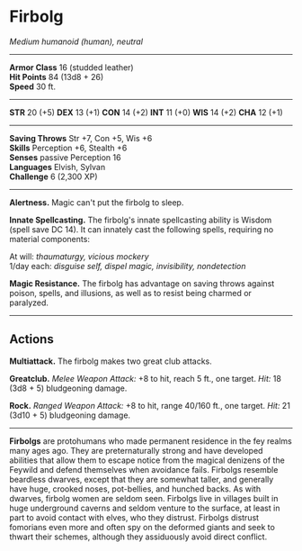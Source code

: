 # Firbolg

_Medium humanoid (human), neutral_

---

**Armor Class** 16 (studded leather)  
**Hit Points** 84 (13d8 + 26)  
**Speed** 30 ft.  

---

**STR** 20 (+5) **DEX** 13 (+1) **CON** 14 (+2) **INT** 11 (+0) **WIS** 14 (+2) **CHA** 12 (+1)

---

**Saving Throws** Str +7, Con +5, Wis +6  
**Skills** Perception +6, Stealth +6  
**Senses** passive Perception 16  
**Languages** Elvish, Sylvan  
**Challenge** 6 (2,300 XP)  

---

**Alertness.** Magic can't put the firbolg to sleep.

**Innate Spellcasting.** The firbolg's innate spellcasting ability is Wisdom (spell save DC 14). It can innately cast the following spells, requiring no material components:

At will: _thaumaturgy, vicious mockery_  
1/day each: _disguise self, dispel magic, invisibility, nondetection_  

**Magic Resistance.** The firbolg has advantage on saving throws against poison, spells, and illusions, as well as to resist being charmed or paralyzed.

---

## Actions

**Multiattack.** The firbolg makes two great club attacks.

**Greatclub.** _Melee Weapon Attack:_ +8 to hit, reach 5 ft., one target. _Hit:_ 18 (3d8 + 5) bludgeoning damage.

**Rock.** _Ranged Weapon Attack:_ +8 to hit, range 40/160 ft., one target. _Hit:_ 21 (3d10 + 5) bludgeoning damage.

---

**Firbolgs** are protohumans who made permanent residence in the fey realms many ages ago. They are preternaturally strong and have developed abilities that allow them to escape notice from the magical denizens of the Feywild and defend themselves when avoidance fails. Firbolgs resemble beardless dwarves, except that they are somewhat taller, and generally have huge, crooked noses, pot-bellies, and hunched backs. As with dwarves, firbolg women are seldom seen. Firbolgs live in villages built in huge underground caverns and seldom venture to the surface, at least in part to avoid contact with elves, who they distrust. Firbolgs distrust fomorians even more and often spy on the deformed giants and seek to thwart their schemes, although they assiduously avoid direct conflict.